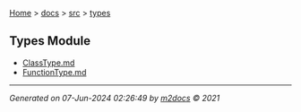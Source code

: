 [Home](../../index.md) > [docs](../../docs_index.md) > [src](../src_index.md) > [types](types_index.md)  

## Types Module

- [ClassType.md](ClassType.md)
- [FunctionType.md](FunctionType.md)

***

*Generated on 07-Jun-2024 02:26:49 by [m2docs](https://github.com/crgnam-research/m2docs) © 2021*